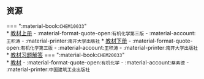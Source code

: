 ## 资源  
=== ":material-book:`CHEM10033`"  
    * [教材上册](https://api.hanximeng.com/lanzou/?url=https://cqu-openlib.lanzout.com/iMYxC2tmbc8f&type=down) - :material-format-quote-open:`有机化学第三版` - :material-account:`王积涛` - :material-printer:`南开大学出版社`
    * [教材下册](https://api.hanximeng.com/lanzou/?url=https://cqu-openlib.lanzout.com/iNb2h2tmbo5e&type=down) - :material-format-quote-open:`有机化学第三版` - :material-account:`王积涛` - :material-printer:`南开大学出版社`
        * [教材习题解答](https://api.hanximeng.com/lanzou/?url=https://cqu-openlib.lanzout.com/i9Zon2rio06d&type=down)
=== ":material-book:`CHEM20033`"  
    * [教材](https://api.hanximeng.com/lanzou/?url=https://cqu-openlib.lanzout.com/iyaV32951ggf&type=down) - :material-format-quote-open:`有机化学` - :material-account:`蔡素德` - :material-printer:`中国建筑工业出版社`  